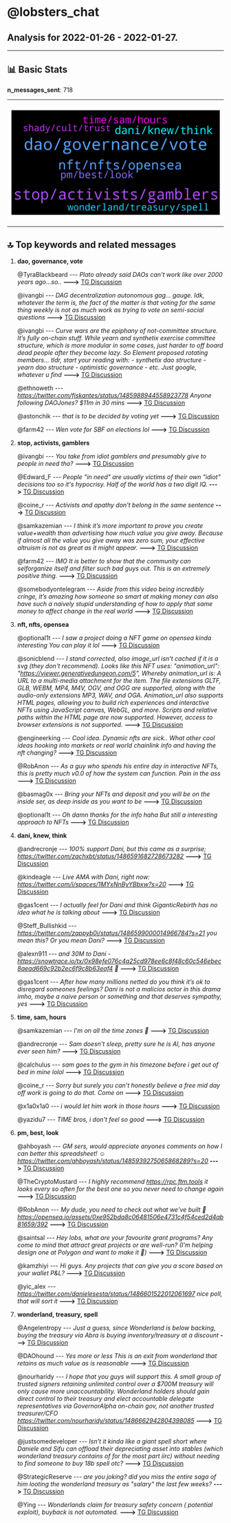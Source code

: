 # **@lobsters_chat**
 ## Analysis for **2022-01-26** - **2022-01-27**.

---

## 📊 **Basic Stats**

**n_messages_sent**: 718

---
![wordcloud](lobsters_chat_1Days_wordcloud.png)

---


## 🔝 **Top keywords and related messages**

1. **dao, governance, vote**

    @TyraBlackbeard --- *Plato already said DAOs can't work like over 2000 years ago...so..* **--->** [TG Discussion](https://t.me/lobsters_chat/319712)

    @ivangbi --- *DAG decentralization autonomous gag… gauge. Idk, whatever the term is, the fact of the matter is that voting for the same thing weekly is not as much work as trying to vote on semi-social questions* **--->** [TG Discussion](https://t.me/lobsters_chat/319746)

    @ivangbi --- *Curve wars are the epiphany of not-committee structure. It’s fully on-chain stuff. While yearn and synthetix exercise committee structure, which is more modular in some cases, just harder to off board dead people after they become lazy. So Element proposed rotating members… tldr, start your reading with:  - synthetix dao structure - yearn dao structure - optimistic governance - etc.   Just google, whatever u find* **--->** [TG Discussion](https://t.me/lobsters_chat/319721)

    @ethnoweth --- *https://twitter.com/fiskantes/status/1485988944558923778  Anyone following DAOJones? $11m in 30 mins* **--->** [TG Discussion](https://t.me/lobsters_chat/318774)

    @astonchik --- *that is to be decided by voting yet* **--->** [TG Discussion](https://t.me/lobsters_chat/319309)

    @farm42 --- *Wen vote for SBF on elections lol* **--->** [TG Discussion](https://t.me/lobsters_chat/319159)

2. **stop, activists, gamblers**

    @ivangbi --- *You take from idiot gamblers and presumably give to people in need tho?* **--->** [TG Discussion](https://t.me/lobsters_chat/319174)

    @Edward_F --- *People "in need" are usually victims of their own "idiot" decisions too so it's hypocrisy. Half of the world has a two digit IQ.* **--->** [TG Discussion](https://t.me/lobsters_chat/319182)

    @coine_r --- *Activists and apathy don't belong in the same sentence* **--->** [TG Discussion](https://t.me/lobsters_chat/319947)

    @samkazemian --- *I think it’s more important to prove you create value+wealth than advertising how much value you give away. Because if almost all the value you give away was zero sum, your effective altruism is not as great as it might appear.* **--->** [TG Discussion](https://t.me/lobsters_chat/319173)

    @farm42 --- *IMO It is better to show that the community can selforganize itself and filter such bad guys out. This is an extremely positive thing.* **--->** [TG Discussion](https://t.me/lobsters_chat/319456)

    @somebodyontelegram --- *Aside from this video being incredibly cringe, it’s amazing how someone so smart at making money can also have such a naively stupid understanding of how to apply that same money to affect change in the real world* **--->** [TG Discussion](https://t.me/lobsters_chat/319160)

3. **nft, nfts, opensea**

    @optional1t --- *I saw a project doing a NFT game on opensea kinda interesting  You can play it lol* **--->** [TG Discussion](https://t.me/lobsters_chat/318975)

    @sonicblend --- *I stand corrected, also image_url isn't cached if it is a svg (they don't recommend). Looks like this NFT uses:    "animation_url": "https://viewer.generativedungeon.com/5",  Whereby animation_url is: A URL to a multi-media attachment for the item. The file extensions GLTF, GLB, WEBM, MP4, M4V, OGV, and OGG are supported, along with the audio-only extensions MP3, WAV, and OGA.  Animation_url also supports HTML pages, allowing you to build rich experiences and interactive NFTs using JavaScript canvas, WebGL, and more. Scripts and relative paths within the HTML page are now supported. However, access to browser extensions is not supported.* **--->** [TG Discussion](https://t.me/lobsters_chat/318978)

    @engineerking --- *Cool idea. Dynamic nfts are sick.. What other cool ideas hooking into markets or real world chainlink info and having the nft changing?* **--->** [TG Discussion](https://t.me/lobsters_chat/318712)

    @RobAnon --- *As a guy who spends his entire day in interactive NFTs, this is pretty much v0.0 of how the system can function. Pain in the ass* **--->** [TG Discussion](https://t.me/lobsters_chat/318994)

    @basmag0x --- *Bring your NFTs and deposit and you will be on the inside ser, as deep inside as you want to be* **--->** [TG Discussion](https://t.me/lobsters_chat/319045)

    @optional1t --- *Oh damn thanks for the info haha  But still a interesting approach to NFTs* **--->** [TG Discussion](https://t.me/lobsters_chat/318979)

4. **dani, knew, think**

    @andrecronje --- *100% support Dani, but this came as a surprise; https://twitter.com/zachxbt/status/1486591682728673282* **--->** [TG Discussion](https://t.me/lobsters_chat/319190)

    @kindeagle --- *Live AMA with Dani, right now: https://twitter.com/i/spaces/1MYxNnByYBbxw?s=20* **--->** [TG Discussion](https://t.me/lobsters_chat/319021)

    @gas1cent --- *I actually feel for Dani and think GiganticRebirth has no idea what he is talking about* **--->** [TG Discussion](https://t.me/lobsters_chat/319558)

    @Steff_Bullishkid --- *https://twitter.com/zappyb0i/status/1486599000014966784?s=21  you mean this?  Or you mean Dani?* **--->** [TG Discussion](https://t.me/lobsters_chat/319270)

    @alexn911 --- *and 30M to Dani - https://snowtrace.io/tx/0x98efe076c4a25cd978ee6c8f48c60c546ebec8aead669c92b2ec6f9c8b63eaf4 🙂* **--->** [TG Discussion](https://t.me/lobsters_chat/319393)

    @gas1cent --- *After how many millions netted do you think it’s ok to disregard someones feelings? Dani is not a malicios actor in this drama imho, maybe a naive person or something and that deserves sympathy, yes* **--->** [TG Discussion](https://t.me/lobsters_chat/319565)

5. **time, sam, hours**

    @samkazemian --- *I'm on all the time zones 🤣* **--->** [TG Discussion](https://t.me/lobsters_chat/318888)

    @andrecronje --- *Sam doesn't sleep, pretty sure he is AI, has anyone ever seen him?* **--->** [TG Discussion](https://t.me/lobsters_chat/318882)

    @calchulus --- *sam goes to the gym in his timezone before i get out of bed in mine lolol* **--->** [TG Discussion](https://t.me/lobsters_chat/318889)

    @coine_r --- *Sorry but surely you can't honestly believe a free mid day off work is going to do that. Come on* **--->** [TG Discussion](https://t.me/lobsters_chat/319943)

    @x1a0x1a0 --- *i would let him work in those hours* **--->** [TG Discussion](https://t.me/lobsters_chat/319985)

    @yazidu7 --- *TIME bros, i don't feel so good* **--->** [TG Discussion](https://t.me/lobsters_chat/319243)

6. **pm, best, look**

    @ahboyash --- *GM sers, would appreciate anyones comments on how I can better this spreadsheet! ☺️  https://twitter.com/ahboyash/status/1485939275065868289?s=20* **--->** [TG Discussion](https://t.me/lobsters_chat/318851)

    @TheCryptoMustard --- *I highly recommend https://rpc.ftm.tools it looks every so often for the best one so you never need to change again* **--->** [TG Discussion](https://t.me/lobsters_chat/318733)

    @RobAnon --- *My dude, you need to check out what we've built 🙂 https://opensea.io/assets/0xe952bda8c06481506e4731c4f54ced2d4ab81659/392* **--->** [TG Discussion](https://t.me/lobsters_chat/318713)

    @saintsal --- *Hey lobs, what are your favourite grant programs?  Any come to mind that attract great projects or are well-run?    (I'm helping design one at Polygon and want to make it 🚀)* **--->** [TG Discussion](https://t.me/lobsters_chat/318828)

    @kamzhiyi --- *Hi guys. Any projects that can give you a score based on your wallet P&L?* **--->** [TG Discussion](https://t.me/lobsters_chat/318901)

    @yic_alex --- *https://twitter.com/danielesesta/status/1486601522012061697 nice poll, that will sort it* **--->** [TG Discussion](https://t.me/lobsters_chat/319254)

7. **wonderland, treasury, spell**

    @Angelentropy --- *Just a guess, since Wonderland is below backing, buying the treasury via Abra is buying inventory/treasury at a discount* **--->** [TG Discussion](https://t.me/lobsters_chat/318950)

    @DAOhound --- *Yes more or less  This is an exit from wonderland that retains as much value as is reasonable* **--->** [TG Discussion](https://t.me/lobsters_chat/319033)

    @nourharidy --- *I hope that you guys will support this. A small group of trusted signers retaining unlimited control over a $700M treasury will only cause more unaccountability.  Wonderland holders should gain direct control to their treasury and elect accountable delegate representatives via GovernorAlpha on-chain gov, not another trusted treasurer/CFO  https://twitter.com/nourharidy/status/1486662942804398085* **--->** [TG Discussion](https://t.me/lobsters_chat/319576)

    @justsomedeveloper --- *Isn’t it kinda like a giant spell short where Daniele and Sifu can offload their depreciating asset into stables (which wonderland treasury contains of for the most part iirc) without needing to find someone to buy 18b spell otc?* **--->** [TG Discussion](https://t.me/lobsters_chat/319029)

    @StrategicReserve --- *are you joking? did you miss the entire saga of him looting the wonderland treasury as "salary" the last few weeks?* **--->** [TG Discussion](https://t.me/lobsters_chat/319261)

    @Ying --- *Wonderlands claim for treasury safety concern ( potential exploit), buyback is not automated.* **--->** [TG Discussion](https://t.me/lobsters_chat/318983)

